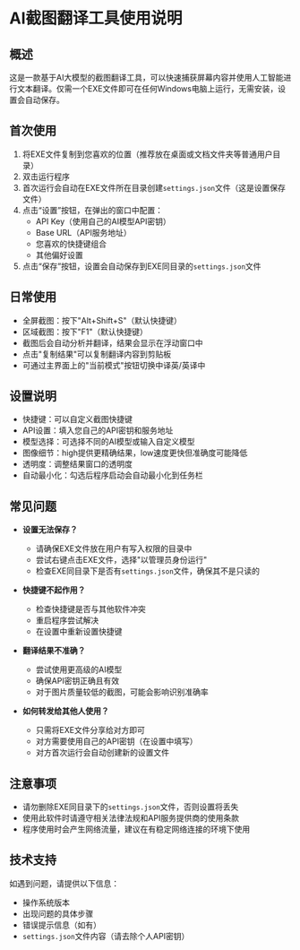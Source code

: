 # AI截图翻译工具使用说明

## 概述
这是一款基于AI大模型的截图翻译工具，可以快速捕获屏幕内容并使用人工智能进行文本翻译。仅需一个EXE文件即可在任何Windows电脑上运行，无需安装，设置会自动保存。

## 首次使用
1. 将EXE文件复制到您喜欢的位置（推荐放在桌面或文档文件夹等普通用户目录）
2. 双击运行程序
3. 首次运行会自动在EXE文件所在目录创建`settings.json`文件（这是设置保存文件）
4. 点击“设置”按钮，在弹出的窗口中配置：
   - API Key（使用自己的AI模型API密钥）
   - Base URL（API服务地址）
   - 您喜欢的快捷键组合
   - 其他偏好设置
5. 点击“保存”按钮，设置会自动保存到EXE同目录的`settings.json`文件

## 日常使用
- 全屏截图：按下"Alt+Shift+S"（默认快捷键）
- 区域截图：按下"F1"（默认快捷键）
- 截图后会自动分析并翻译，结果会显示在浮动窗口中
- 点击"复制结果"可以复制翻译内容到剪贴板
- 可通过主界面上的"当前模式"按钮切换中译英/英译中

## 设置说明
- 快捷键：可以自定义截图快捷键
- API设置：填入您自己的API密钥和服务地址
- 模型选择：可选择不同的AI模型或输入自定义模型
- 图像细节：high提供更精确结果，low速度更快但准确度可能降低
- 透明度：调整结果窗口的透明度
- 自动最小化：勾选后程序启动会自动最小化到任务栏

## 常见问题
- **设置无法保存？**
  - 请确保EXE文件放在用户有写入权限的目录中
  - 尝试右键点击EXE文件，选择"以管理员身份运行"
  - 检查EXE同目录下是否有`settings.json`文件，确保其不是只读的

- **快捷键不起作用？**
  - 检查快捷键是否与其他软件冲突
  - 重启程序尝试解决
  - 在设置中重新设置快捷键

- **翻译结果不准确？**
  - 尝试使用更高级的AI模型
  - 确保API密钥正确且有效
  - 对于图片质量较低的截图，可能会影响识别准确率

- **如何转发给其他人使用？**
  - 只需将EXE文件分享给对方即可
  - 对方需要使用自己的API密钥（在设置中填写）
  - 对方首次运行会自动创建新的设置文件

## 注意事项
- 请勿删除EXE同目录下的`settings.json`文件，否则设置将丢失
- 使用此软件时请遵守相关法律法规和API服务提供商的使用条款
- 程序使用时会产生网络流量，建议在有稳定网络连接的环境下使用

## 技术支持
如遇到问题，请提供以下信息：
- 操作系统版本
- 出现问题的具体步骤
- 错误提示信息（如有）
- `settings.json`文件内容（请去除个人API密钥）
